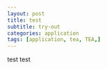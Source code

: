 ```yaml
---
layout: post
title: test
subtitle: try-out
categories: application
tags: [application, tea, TEA,]
---
```



test test
